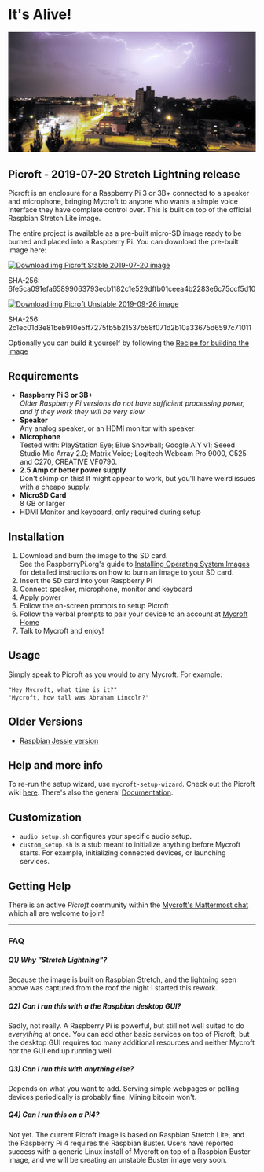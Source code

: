 # It's Alive!
![Lightning over Plexpod](https://raw.githubusercontent.com/MycroftAI/enclosure-picroft/stretch/lightning-2018-08-01.jpg )

## Picroft - 2019-07-20 Stretch Lightning release

Picroft is an enclosure for a Raspberry Pi 3 or 3B+ connected to a speaker and
microphone, bringing Mycroft to anyone who wants a simple voice interface they
have complete control over.  This is built on top of the official Raspbian
Stretch Lite image.

The entire project is available as a pre-built micro-SD image ready to be
burned and placed into a Raspberry Pi. You can download the pre-built image
here:

 [![Download img](https://github.com/MycroftAI/enclosure-picroft/raw/master/microsd-icon.png "Download img") Picroft Stable 2019-07-20 image](https://mycroft.ai/to/picroft-image)

SHA-256: 6fe5ca091efa65899063793ecb1182c1e529dffb01ceea4b2283e6c75ccf5d10

[![Download img](https://github.com/MycroftAI/enclosure-picroft/raw/master/microsd-icon.png "Download img") Picroft Unstable 2019-09-26 image](https://mycroft.ai/to/picroft-unstable)

SHA-256: 2c1ec01d3e81beb910e5ff7275fb5b21537b58f071d2b10a33675d6597c71011

Optionally you can build it yourself by following the [Recipe for building the image](image_recipe.md)

## Requirements

* **Raspberry Pi 3 or 3B+**
  <br>_Older Raspberry Pi versions do not have sufficient processing power,
  and if they work they will be very slow_
* **Speaker**
  <br>Any analog speaker, or an HDMI monitor with speaker
* **Microphone**
  <br>Tested with: PlayStation Eye; Blue Snowball; Google AIY v1; Seeed Studio
  Mic Array 2.0; Matrix Voice; Logitech Webcam Pro 9000, C525 and C270, CREATIVE VF0790.
* **2.5 Amp or better power supply**
  <br>Don't skimp on this!  It might appear to work, but you'll have weird
  issues with a cheapo supply.
* **MicroSD Card**
  <br>8 GB or larger
* HDMI Monitor and keyboard, only required during setup


## Installation

1) Download and burn the image to the SD card.<br/>See the RaspberryPi.org's
   guide to
   [Installing Operating System Images](https://www.raspberrypi.org/documentation/installation/installing-images/)
   for detailed instructions on how to burn an image to your SD card.
2) Insert the SD card into your Raspberry Pi
3) Connect speaker, microphone, monitor and keyboard
4) Apply power
5) Follow the on-screen prompts to setup Picroft
6) Follow the verbal prompts to pair your device to an account at
   [Mycroft Home](http://home.mycroft.ai/#/device/add)
7) Talk to Mycroft and enjoy!

## Usage

Simply speak to Picroft as you would to any Mycroft.  For example:

    "Hey Mycroft, what time is it?"
    "Mycroft, how tall was Abraham Lincoln?"


## Older Versions
* [Raspbian Jessie version](https://github.com/MycroftAI/enclosure-picroft/tree/master)

## Help and more info
To re-run the setup wizard, use `mycroft-setup-wizard`.
Check out the Picroft wiki [here](https://mycroft.ai/documentation/picroft/).
There's also the general [Documentation](https://mycroft.ai/documentation/).

## Customization
* `audio_setup.sh` configures your specific audio setup.
* `custom_setup.sh` is a stub meant to initialize anything before Mycroft
  starts.  For example, initializing connected devices, or launching services.

## Getting Help

There is an active *Picroft* community within the [Mycroft's Mattermost chat](https://chat.mycroft.ai/community/channels/picroft) which all are welcome to join!

---

### FAQ
##### Q1) Why "Stretch Lightning"?
Because the image is built on Raspbian Stretch, and the lightning seen above
was captured from the roof the night I started this rework.

##### Q2) Can I run this with a the Raspbian desktop GUI?
Sadly, not really.  A Raspberry Pi is powerful, but still not well suited to do
_everything_ at once.  You can add other basic services on top of Picroft, but
the desktop GUI requires too many additional resources and neither Mycroft nor
the GUI end up running well.

##### Q3) Can I run this with anything else?
Depends on what you want to add.  Serving simple webpages or polling devices
periodically is probably fine.  Mining bitcoin won't.

##### Q4) Can I run this on a Pi4?
Not yet.  The current Picroft image is based on Raspbian Stretch Lite, and the
Raspberry Pi 4 requires the Raspbian Buster.  Users have reported success with
a generic Linux install of Mycroft on top of a Raspbian Buster image, and we
will be creating an unstable Buster image very soon.
